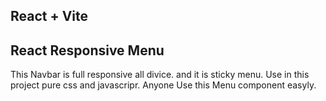 ## React + Vite
## React Responsive Menu

This Navbar is full responsive all divice. and it is sticky menu. Use in this project pure css and javascripr. Anyone Use this Menu component easyly.
